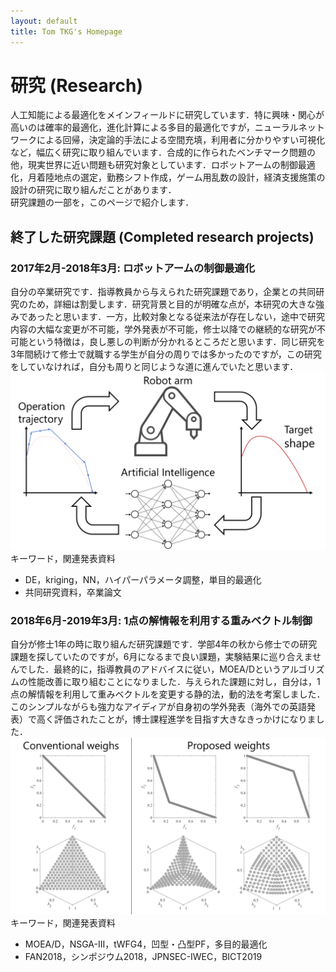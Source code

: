 ```yaml
---
layout: default
title: Tom TKG's Homepage
---
```


# 研究 (Research)
人工知能による最適化をメインフィールドに研究しています．特に興味・関心が高いのは確率的最適化，進化計算による多目的最適化ですが，ニューラルネットワークによる回帰，決定論的手法による空間充填，利用者に分かりやすい可視化など，幅広く研究に取り組んでいます．合成的に作られたベンチマーク問題の他，現実世界に近い問題も研究対象としています．ロボットアームの制御最適化，月着陸地点の選定，勤務シフト作成，ゲーム用乱数の設計，経済支援施策の設計の研究に取り組んだことがあります．  
研究課題の一部を，このページで紹介します．

## 終了した研究課題 (Completed research projects)
### 2017年2月-2018年3月: ロボットアームの制御最適化
自分の卒業研究です．指導教員から与えられた研究課題であり，企業との共同研究のため，詳細は割愛します．研究背景と目的が明確な点が，本研究の大きな強みであったと思います．一方，比較対象となる従来法が存在しない，途中で研究内容の大幅な変更が不可能，学外発表が不可能，修士以降での継続的な研究が不可能という特徴は，良し悪しの判断が分かれるところだと思います．同じ研究を3年間続けて修士で就職する学生が自分の周りでは多かったのですが，この研究をしていなければ，自分も周りと同じような道に進んでいたと思います．
<img src="image/graduation_thesis.png"/>
キーワード，関連発表資料
- DE，kriging，NN，ハイパーパラメータ調整，単目的最適化
- 共同研究資料，卒業論文

### 2018年6月-2019年3月: 1点の解情報を利用する重みベクトル制御
自分が修士1年の時に取り組んだ研究課題です．学部4年の秋から修士での研究課題を探していたのですが，6月になるまで良い課題，実験結果に巡り合えませんでした．最終的に，指導教員のアドバイスに従い，MOEA/Dというアルゴリズムの性能改善に取り組むことになりました．与えられた課題に対し，自分は，1点の解情報を利用して重みベクトルを変更する静的法，動的法を考案しました．このシンプルながらも強力なアイディアが自身初の学外発表（海外での英語発表）で高く評価されたことが，博士課程進学を目指す大きなきっかけになりました．
<img src="image/bict.png"/>
キーワード，関連発表資料
- MOEA/D，NSGA-III，tWFG4，凹型・凸型PF，多目的最適化
- FAN2018，シンポジウム2018，JPNSEC-IWEC，BICT2019

